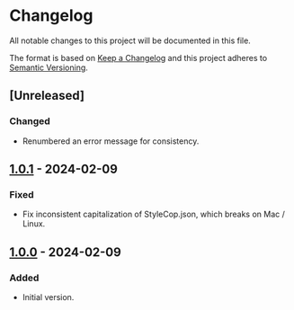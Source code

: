 # Changelog

All notable changes to this project will be documented in this file.

The format is based on [Keep a Changelog](http://keepachangelog.com/)
and this project adheres to [Semantic Versioning](http://semver.org/).

## [Unreleased]

### Changed

- Renumbered an error message for consistency.

## [1.0.1] - 2024-02-09

### Fixed

- Fix inconsistent capitalization of StyleCop.json, which breaks on Mac / Linux.

## [1.0.0] - 2024-02-09

### Added

- Initial version.

[1.0.1]: https://github.com/richtea/Richtea.RecommendedPractices/compare/v1.0.0...v1.0.1

[1.0.0]: https://github.com/richtea/Richtea.RecommendedPractices/releases/tag/v1.0.0

